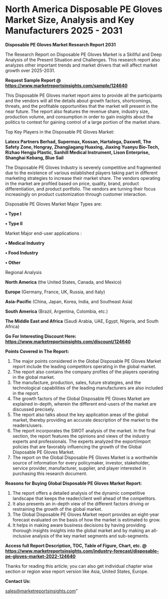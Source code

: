 # North America Disposable PE Gloves Market Size, Analysis and Key Manufacturers 2025 - 2031

<strong>Disposable PE Gloves Market Research Report 2031</strong>

The Research Report on Disposable PE Gloves Market is a Skillful and Deep Analysis of the Present Situation and Challenges. This research report also analyzes other important trends and market drivers that will affect market growth over 2025-2031.

<strong>Request Sample Report @ <a href=https://www.marketreportsinsights.com/sample/124640>https://www.marketreportsinsights.com/sample/124640</a></strong>

This Disposable PE Gloves market report aims to provide all the participants and the vendors will all the details about growth factors, shortcomings, threats, and the profitable opportunities that the market will present in the near future. The report also features the revenue share, industry size, production volume, and consumption in order to gain insights about the politics to contest for gaining control of a large portion of the market share.

Top Key Players in the Disposable PE Gloves Market:

<strong>Latexx Partners Berhad, Supermax, Kossan, Hartalega, Daxwell, The Safety Zone, Hongray, Zhangjiagang Huaxing, Jiaxing Yuanyu Bio-Tech, Rizhao Hengju Plastic, Sanhill Medical Instrument, Lison Enterprise, Shanghai Kebang, Blue Sail</strong>

The Disposable PE Gloves Industry is severely competitive and fragmented due to the existence of various established players taking part in different marketing strategies to increase their market share. The vendors operating in the market are profiled based on price, quality, brand, product differentiation, and product portfolio. The vendors are turning their focus increasingly on product customization through customer interaction.

Disposable PE Gloves Market Major Types are:

<strong>• Type I

• Type II</strong>

Market Major end-user applications :

<strong>• Medical Industry

• Food Industry

• Other</strong>

Regional Analysis

</u><strong><b>North America</b></strong> (the United States, Canada, and Mexico)

<strong><b>Europe </b></strong>(Germany, France, UK, Russia, and Italy)

<strong><b>Asia-Pacific</b></strong> (China, Japan, Korea, India, and Southeast Asia)

<strong><b>South America</b></strong> (Brazil, Argentina, Colombia, etc.)

<strong><b>The Middle East and Africa</b></strong> (Saudi Arabia, UAE, Egypt, Nigeria, and South Africa)

<strong>Go For Interesting Discount Here: <a href=https://www.marketreportsinsights.com/discount/124640>https://www.marketreportsinsights.com/discount/124640</a></strong>

<strong>Points Covered in The Report:</strong>
<ol>
  <li>The major points considered in the Global Disposable PE Gloves Market report include the leading competitors operating in the global market.</li>
  <li>The report also contains the company profiles of the players operating in the global market.</li>
  <li>The manufacture, production, sales, future strategies, and the technological capabilities of the leading manufacturers are also included in the report.</li>
  <li>The growth factors of the Global Disposable PE Gloves Market are explained in-depth, wherein the different end-users of the market are discussed precisely.</li>
  <li>The report also talks about the key application areas of the global market, thereby providing an accurate description of the market to the readers/users.</li>
  <li>The report incorporates the SWOT analysis of the market. In the final section, the report features the opinions and views of the industry experts and professionals. The experts analyzed the export/import policies that are favorably influencing the growth of the Global Disposable PE Gloves Market.</li>
  <li>The report on the Global Disposable PE Gloves Market is a worthwhile source of information for every policymaker, investor, stakeholder, service provider, manufacturer, supplier, and player interested in purchasing this research document.</li>
</ol>
<strong>Reasons for Buying Global Disposable PE Gloves Market Report:</strong>

<ol>
  <li>The report offers a detailed analysis of the dynamic competitive landscape that keeps the reader/client well ahead of the competitors.</li>
  <li>It also presents an in-depth view of the different factors driving or restraining the growth of the global market.</li>
  <li>The Global Disposable PE Gloves Market report provides an eight-year forecast evaluated on the basis of how the market is estimated to grow.</li>
  <li>It helps in making aware business decisions by having providing thorough insights insights into the global market and by making an all-inclusive analysis of the key market segments and sub-segments.</li>
</ol>
<strong>Access full Report Description, TOC, Table of Figure, Chart, etc. @ <a href=https://www.marketreportsinsights.com/industry-forecast/disposable-pe-gloves-market-2022-124640>https://www.marketreportsinsights.com/industry-forecast/disposable-pe-gloves-market-2022-124640</a></strong>


Thanks for reading this article; you can also get individual chapter wise section or region wise report version like Asia, United States, Europe.

<strong>Contact Us:</strong>

sales@marketreportsinsights.com"
